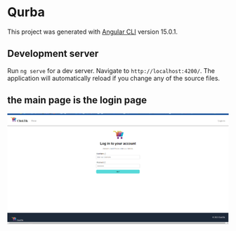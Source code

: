 # Qurba

This project was generated with [Angular CLI](https://github.com/angular/angular-cli) version 15.0.1.
## Development server

Run `ng serve` for a dev server. Navigate to `http://localhost:4200/`. The application will automatically reload if you change any of the source files.
## the main page is the login page 
![plot](./src/assets/Gitimg/1.PNG)
